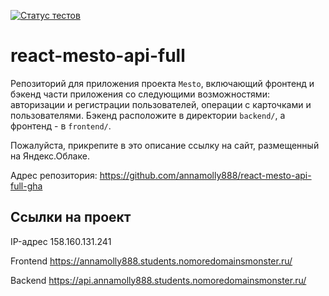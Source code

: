 [![Статус тестов](../../actions/workflows/tests.yml/badge.svg)](../../actions/workflows/tests.yml)

# react-mesto-api-full
Репозиторий для приложения проекта `Mesto`, включающий фронтенд и бэкенд части приложения со следующими возможностями: авторизации и регистрации пользователей, операции с карточками и пользователями. Бэкенд расположите в директории `backend/`, а фронтенд - в `frontend/`. 
  
Пожалуйста, прикрепите в это описание ссылку на сайт, размещенный на Яндекс.Облаке.

Адрес репозитория: https://github.com/annamolly888/react-mesto-api-full-gha

## Ссылки на проект

IP-адрес 158.160.131.241

Frontend https://annamolly888.students.nomoredomainsmonster.ru/

Backend https://api.annamolly888.students.nomoredomainsmonster.ru/

